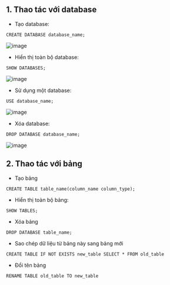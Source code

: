 ## 1. Thao tác với database

- Tạo database:

```
CREATE DATABASE database_name;
```

![image](https://user-images.githubusercontent.com/111716161/191149487-187ee230-5aac-47c2-a119-7c014b3aede6.png)

- Hiển thị toàn bộ database:

```
SHOW DATABASES;
```

![image](https://user-images.githubusercontent.com/111716161/191149506-220a3176-119f-4390-81d9-eb2c1623054b.png)

- Sử dụng một database:

```
USE database_name;
```

![image](https://user-images.githubusercontent.com/111716161/191149524-29750dcc-6709-4153-aaae-4de905a10e54.png)

- Xóa database:

```
DROP DATABASE database_name;
```

![image](https://user-images.githubusercontent.com/111716161/191149569-f89de10f-0573-45f9-a8f2-3e1d66c51ed8.png)

## 2. Thao tác với bảng

- Tạo bảng

```
CREATE TABLE table_name(column_name column_type);
```

- Hiển thị toàn bộ bảng:

```
SHOW TABLES;
```

- Xóa bảng

```
DROP DATABASE table_name;
```

- Sao chép dữ liệu từ bảng này sang bảng mới

```
CREATE TABLE IF NOT EXISTS new_table SELECT * FROM old_table
```

- Đổi tên bảng

```
RENAME TABLE old_table TO new_table
```



